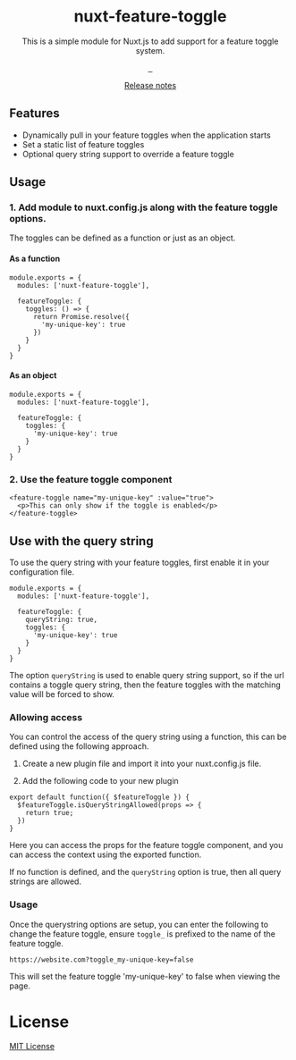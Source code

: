 <h1 align="center">nuxt-feature-toggle</h1>
<p align="center">This is a simple module for Nuxt.js to add support for a feature toggle system.</p>

<p align="center">
  <a href="https://standardjs.com">
    <img alt="" src="https://img.shields.io/badge/code_style-standard-brightgreen.svg?style=flat-square">
  </a>
  <a href="https://www.npmjs.com/package/nuxt-feature-toggle">
    <img alt="" src="https://img.shields.io/npm/v/nuxt-feature-toggle/latest.svg?style=flat-square">
  </a>
  <a href="https://www.npmjs.com/package/nuxt-feature-toggle">
    <img alt="" src="https://img.shields.io/npm/dt/nuxt-feature-toggle.svg?style=flat-square">
  </a>
</p>

<p align="center">
  <a href="./CHANGELOG.md">Release notes</a>
</p>

## Features
- Dynamically pull in your feature toggles when the application starts
- Set a static list of feature toggles
- Optional query string support to override a feature toggle

## Usage

### 1. Add module to nuxt.config.js along with the feature toggle options.

The toggles can be defined as a function or just as an object.

#### As a function
```
module.exports = {
  modules: ['nuxt-feature-toggle'],

  featureToggle: {
    toggles: () => {
      return Promise.resolve({
        'my-unique-key': true
      })
    }
  }
}
```

#### As an object
```
module.exports = {
  modules: ['nuxt-feature-toggle'],

  featureToggle: {
    toggles: {
      'my-unique-key': true
    }
  }
}
```

### 2. Use the feature toggle component

```
<feature-toggle name="my-unique-key" :value="true">
  <p>This can only show if the toggle is enabled</p>
</feature-toggle>
```

## Use with the query string

To use the query string with your feature toggles, first enable it in your configuration file.

```
module.exports = {
  modules: ['nuxt-feature-toggle'],

  featureToggle: {
    queryString: true,
    toggles: {
      'my-unique-key': true
    }
  }
}
```

The option `queryString` is used to enable query string support, so if the url contains a toggle query string, then the feature toggles with the matching value will be forced to show.

### Allowing access

You can control the access of the query string using a function, this can be defined using the following approach.

1. Create a new plugin file and import it into your nuxt.config.js file.

2. Add the following code to your new plugin

```
export default function({ $featureToggle }) {
  $featureToggle.isQueryStringAllowed(props => {
    return true;
  })
}
```

Here you can access the props for the feature toggle component, and you can access the context using the exported function.

If no function is defined, and the `queryString` option is true, then all query strings are allowed.

### Usage

Once the querystring options are setup, you can enter the following to change the feature toggle, ensure `toggle_` is prefixed to the name of the feature toggle.

```
https://website.com?toggle_my-unique-key=false
```

This will set the feature toggle 'my-unique-key' to false when viewing the page.

# License

<a href="./LICENSE">MIT License</a>